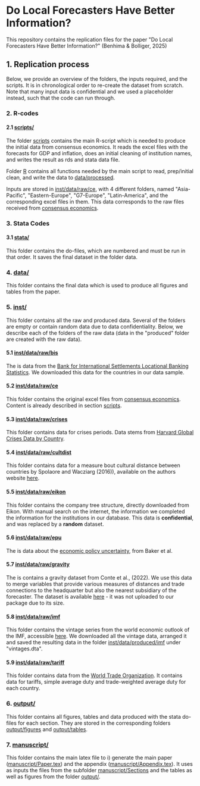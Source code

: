 #  Do Local Forecasters Have Better Information?
This repository contains the replication files for the paper "Do Local Forecasters Have Better Information?" (Benhima & Bolliger, 2025)

## 1. Replication process
Below, we provide an overview of the folders, the inputs required, and the scripts. It is in chronological order to re-create the dataset from scratch. Note that many input data is confidential and we used a placeholder instead, such that the code can run through.

### 2. R-codes

#### 2.1 [scripts/](scripts/)

The folder [scripts](scripts/) contains the main R-script which is needed to produce the initial data from consensus economics. It reads the excel files with the forecasts for GDP and inflation, does an initial cleaning of institution names, and writes the result as rds and stata data file.

Folder [R](R/) contains all functions needed by the main script to read, prep/initial clean, and write the data to [data/processed](data/processed/).

Inputs are stored in [inst/data/raw/ce](inst/data/raw/ce/), with 4 different folders, named "Asia-Pacific", "Eastern-Europe", "G7-Europe", "Latin-America", and the corresponding excel files in them. This data corresponds to the raw files received from [consensus economics](https://www.consensuseconomics.com/).


### 3. Stata Codes

#### 3.1 [stata/](stata/)
This folder contains the do-files, which are numbered and must be run in that order. It saves the final dataset in the folder data.


### 4. [data/](data/)

This folder contains the final data which is used to produce all figures and tables from the paper.



### 5. [inst/](inst/)

This folder contains all the raw and produced data. Several of the folders are empty or contain random data due to data confidentiality. Below, we describe each of the folders of the raw data (data in the "produced" folder are created with the raw data).
#### 5.1 [inst/data/raw/bis](inst/data/raw/bis/)  
The is data from the [Bank for International Settlements Locational Banking Statistics](https://data.bis.org/topics/LBS). We downloaded this data for the countries in our data sample.  

#### 5.2 [inst/data/raw/ce](inst/data/raw/ce/)  
This folder contains the original excel files from [consensus economics](https://www.consensuseconomics.com/). Content is already described in section [scripts](#scripts).  

#### 5.3 [inst/data/raw/crises](inst/data/raw/crises/)  
This folder contains data for crises periods. Data stems from [Harvard Global Crises Data by Country](https://www.hbs.edu/behavioral-finance-and-financial-stability/data/Pages/global.aspx).  

#### 5.4 [inst/data/raw/cultdist](inst/data/raw/cultdist/)  
This folder contains data for a measure bout cultural distance between countries by Spolaore and Wacziarg (2016)), available on the authors website [here](https://sites.tufts.edu/enricospolaore/research/).  

#### 5.5 [inst/data/raw/eikon](inst/data/raw/eikon/)  
This folder contains the company tree structure, directly downloaded from Eikon. With manual search on the internet, the information we completed the information for the institutions in our database. This data is **confidential**, and was replaced by a **random** dataset.  

#### 5.6 [inst/data/raw/epu](inst/data/raw/epu/)  
The is data about the [economic policy uncertainty](https://www.policyuncertainty.com/all_country_data.html), from Baker et al.  

#### 5.7 [inst/data/raw/gravity](inst/data/raw/gravity/)  
The is contains a gravity dataset from Conte et al., (2022). We use this data to merge variables that provide various measures of distances and trade connections to the headquarter but also the nearest subsidiary of the forecaster. The dataset is available [here](https://www.cepii.fr/CEPII/en/bdd_modele/bdd_modele_item.asp?id=8) - it was not uploaded to our package due to its size.  

#### 5.8 [inst/data/raw/imf](inst/data/raw/imf/)  
This folder contains the vintage series from the world economic outlook of the IMF, accessible [here](https://www.imf.org/en/Publications/WEO). We downloaded all the vintage data, arranged it and saved the resulting data in the folder [inst/data/produced/imf](inst/data/produced/imf/) under "vintages.dta".  

#### 5.9 [inst/data/raw/tariff](inst/data/raw/tariff/)  
This folder contains data from the [World Trade Organization](https://ttd.wto.org/en). It contains data for tariffs, simple average duty and trade-weighted average duty for each country.  


### 6. [output/](output/)
This folder contains all figures, tables and data produced with the stata do-files for each section. They are stored in the corresponding folders [output/figures](output/figures) and [output/tables](output/tables).



### 7. [manuscript/](manuscript/)
This folder contains the main latex file to i) generate the main paper ([manuscript/Paper.tex](manuscript/Paper.tex)) and the appendix ([manuscript/Appendix.tex](manuscript/Appendix.tex)). It uses as inputs the files from the subfolder [manuscript/Sections](manuscript/Sections) and the tables as well as figures from the folder [output/](output/).



